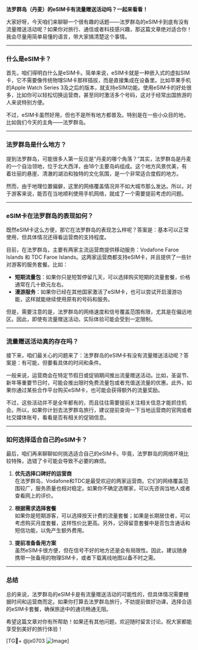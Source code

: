 **法罗群岛（丹麦）的eSIM卡有流量赠送活动吗？一起来看看！**

大家好呀，今天咱们来聊聊一个很有趣的话题——法罗群岛的eSIM卡到底有没有流量赠送活动呢？如果你对旅行、通信或者科技感兴趣，那这篇文章绝对适合你！我会尽量用简单易懂的语言，带大家搞清楚这个事情。

---

### 什么是eSIM卡？

首先，咱们得明白什么是eSIM卡。简单来说，eSIM卡就是一种嵌入式的虚拟SIM卡，它不需要像传统物理SIM卡那样插拔，而是直接集成在设备里。比如苹果手机的Apple Watch Series 3及之后的版本，就支持eSIM功能。使用eSIM卡的好处很多，比如你可以轻松切换运营商，甚至同时激活多个号码，这对于经常出国旅游的人来说特别方便。

不过，eSIM卡虽然好用，但也不是所有地方都普及。特别是在一些小众目的地，比如我们今天的主角——法罗群岛。

---

### 法罗群岛是什么地方？

提到法罗群岛，可能很多人第一反应是“丹麦的哪个角落？”其实，法罗群岛是丹麦的一个自治领地，位于北大西洋，由18个主要岛屿组成。这个地方风景优美，有着壮丽的悬崖、清澈的湖泊和独特的文化氛围，是一个非常适合度假的地方。

然而，由于地理位置偏僻，这里的网络覆盖情况并不如大城市那么发达。所以，对于游客来说，能否在当地顺利使用手机网络，就成了一个需要提前考虑的问题。

---

### eSIM卡在法罗群岛的表现如何？

既然eSIM卡这么方便，那它在法罗群岛的表现怎么样呢？答案是：基本可以正常使用，但具体情况还得看运营商的支持程度。

目前，在法罗群岛，主要有两家主流运营商提供移动服务：Vodafone Faroe Islands 和 TDC Faroe Islands。这两家运营商都支持eSIM卡，并且提供了一些针对游客的服务套餐。比如：

- **短期流量包**：如果你只是短暂停留几天，可以选择购买短期的流量套餐，价格通常在几十欧元左右。
- **漫游服务**：如果你已经在其他国家激活了eSIM卡，也可以尝试开启漫游功能，这样就能继续使用原有的号码和服务。

但是，需要注意的是，法罗群岛的网络速度和信号覆盖范围有限，尤其是在偏远地区。因此，即使有流量赠送活动，实际体验可能会受到一定限制。

---

### 流量赠送活动真的存在吗？

接下来，咱们最关心的问题来了：法罗群岛的eSIM卡有没有流量赠送活动呢？答案是：有可能，但要看具体的时间和条件。

一般来说，运营商会在特定节假日或促销期间推出流量赠送活动。比如，圣诞节、新年等重要节日时，可能会推出限时免费流量包或者充值送流量的优惠。此外，如果你通过某些合作平台购买eSIM卡，也可能会获得额外的流量奖励。

不过，这些活动并不是全年都有的，而且往往需要提前关注相关信息才能抓住机会。所以，如果你计划去法罗群岛旅行，建议提前查询一下当地运营商的官网或者社交媒体账号，看看是否有相关的促销信息。

---

### 如何选择适合自己的eSIM卡？

最后，咱们再来聊聊如何挑选适合自己的eSIM卡。毕竟，法罗群岛的网络环境比较特殊，选错了卡可能会导致不必要的麻烦。

1. **优先选择口碑好的运营商**  
   在法罗群岛，Vodafone和TDC是最受欢迎的两家运营商。它们的网络覆盖范围较广，服务质量也相对稳定。如果你不确定选哪家，可以先咨询当地人或者查看网上的评价。

2. **根据需求选择套餐**  
   如果你是短期游客，可以选择按天计费的流量套餐；如果是长期居住者，可以考虑购买月度套餐，这样性价比更高。另外，记得留意套餐中是否包含通话和短信功能，以免产生额外费用。

3. **提前准备备用方案**  
   虽然eSIM卡很方便，但在信号不好的地方还是会有局限性。因此，建议随身携带一张备用的物理SIM卡，或者下载离线地图以备不时之需。

---

### 总结

总的来说，法罗群岛的eSIM卡是有流量赠送活动的可能性的，但具体情况需要根据时间和运营商而定。如果你打算去法罗群岛旅行，不妨提前做好功课，选择合适的eSIM卡套餐，确保旅途中的通讯畅通无阻。

希望这篇文章对你有所帮助！如果还有其他问题，欢迎随时留言讨论。祝大家都能享受到美好的旅行体验！

[TG💪+ @jx0703 ![Image](https://github.com/user-attachments/assets/dbca1d08-cadb-493c-b0ec-ad6f7a83f270)]